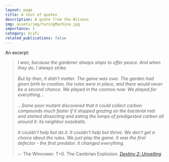 ```yaml
---
layout: page
title: A test of quotes
description: A quote from the Witness
img: assets/img/turingMachine.jpg
importance: 1
category: SciFi
related_publications: false
---
```


An excerpt:

> *I won, because the gardener always stops to offer peace. And when they do, I always strike.* 
><br/><br/>
> *But by then, it didn't matter. The game was over. The garden had given birth to creation, the rules were in place, and there would never be a second chance. We played in the cosmos now. We played for everything...*
> <br/><br/>
> *...Some poor mutant discovered that it could collect carbon compounds much faster if it stopped grazing on the bacterial mat and started dissecting and eating the lumps of predigested carbon all around it: its neighbor oozeballs.*
><br/><br/>
> *It couldn't help but do it. It couldn't help but thrive. We don't get a choice about the rules. We just play the game.*
> *It was the first defector - the first predator. It changed everything.*
> <br/><br/>
> -- The Winnower. T=0. The Cambrian Explosion. *[Destiny 2: Unveiling](https://www.ishtar-collective.net/categories/book-unveiling)* 
